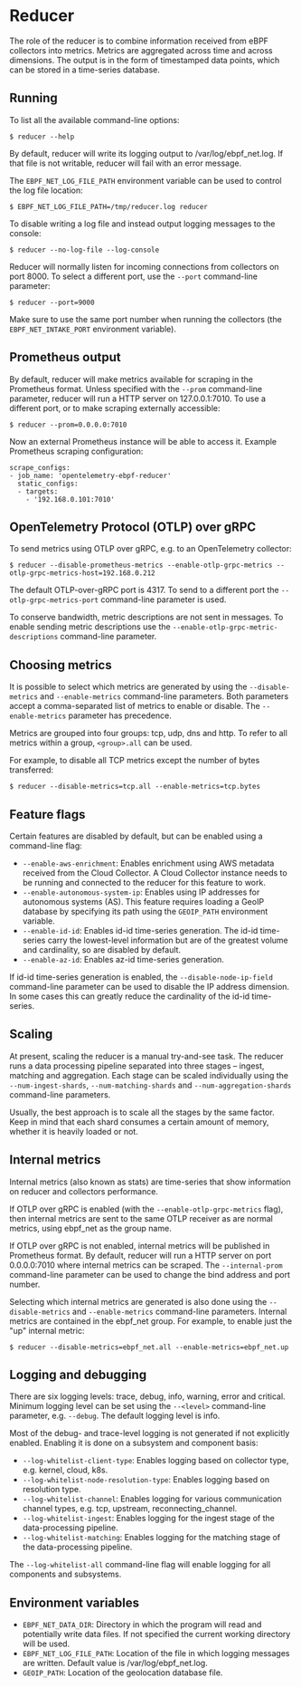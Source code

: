 # Reducer #

The role of the reducer is to combine information received from eBPF collectors into metrics.
Metrics are aggregated across time and across dimensions.
The output is in the form of timestamped data points, which can be stored in a time-series database.


## Running ##

To list all the available command-line options:

```
$ reducer --help
```

By default, reducer will write its logging output to /var/log/ebpf_net.log.
If that file is not writable, reducer will fail with an error message.

The `EBPF_NET_LOG_FILE_PATH` environment variable can be used to control the log file location:

```
$ EBPF_NET_LOG_FILE_PATH=/tmp/reducer.log reducer
```

To disable writing a log file and instead output logging messages to the console:

```
$ reducer --no-log-file --log-console
```

Reducer will normally listen for incoming connections from collectors on port 8000.
To select a different port, use the `--port` command-line parameter:

```
$ reducer --port=9000
```

Make sure to use the same port number when running the collectors (the `EBPF_NET_INTAKE_PORT` environment variable).

## Prometheus output ##

By default, reducer will make metrics available for scraping in the Prometheus format.
Unless specified with the `--prom` command-line parameter, reducer will run a HTTP server on 127.0.0.1:7010.
To use a different port, or to make scraping externally accessible:

```
$ reducer --prom=0.0.0.0:7010
```

Now an external Prometheus instance will be able to access it. Example Prometheus scraping configuration:

```
scrape_configs:
- job_name: 'opentelemetry-ebpf-reducer'
  static_configs:
  - targets:
    - '192.168.0.101:7010'
```


## OpenTelemetry Protocol (OTLP) over gRPC ##

To send metrics using OTLP over gRPC, e.g. to an OpenTelemetry collector:

```
$ reducer --disable-prometheus-metrics --enable-otlp-grpc-metrics --otlp-grpc-metrics-host=192.168.0.212
```

The default OTLP-over-gRPC port is 4317. To send to a different port the `--otlp-grpc-metrics-port`
command-line parameter is used.

To conserve bandwidth, metric descriptions are not sent in messages.
To enable sending metric descriptions use the `--enable-otlp-grpc-metric-descriptions` command-line parameter.


## Choosing metrics ##

It is possible to select which metrics are generated by using the `--disable-metrics` and `--enable-metrics`
command-line parameters. Both parameters accept a comma-separated list of metrics to enable or disable.
The `--enable-metrics` parameter has precedence.

Metrics are grouped into four groups: tcp, udp, dns and http.
To refer to all metrics within a group, `<group>.all` can be used.

For example, to disable all TCP metrics except the number of bytes transferred:

```
$ reducer --disable-metrics=tcp.all --enable-metrics=tcp.bytes
```


## Feature flags ##

Certain features are disabled by default, but can be enabled using a command-line flag:

- `--enable-aws-enrichment`: Enables enrichment using AWS metadata received from the Cloud Collector.
  A Cloud Collector instance needs to be running and connected to the reducer for this feature to work.
- `--enable-autonomous-system-ip`: Enables using IP addresses for autonomous systems (AS).
  This feature requires loading a GeoIP database by specifying its path using the `GEOIP_PATH` environment variable.
- `--enable-id-id`: Enables id-id time-series generation. The id-id time-series carry the lowest-level information
  but are of the greatest volume and cardinality, so are disabled by default.
- `--enable-az-id`: Enables az-id time-series generation.

If id-id time-series generation is enabled, the `--disable-node-ip-field` command-line parameter can be used to
disable the IP address dimension. In some cases this can greatly reduce the cardinality of the id-id time-series.


## Scaling ##

At present, scaling the reducer is a manual try-and-see task.
The reducer runs a data processing pipeline separated into three stages – ingest, matching and aggregation.
Each stage can be scaled individually using the `--num-ingest-shards`, `--num-matching-shards` and `--num-aggregation-shards`
command-line parameters.

Usually, the best approach is to scale all the stages by the same factor. Keep in mind that each shard consumes a certain
amount of memory, whether it is heavily loaded or not.


## Internal metrics ##

Internal metrics (also known as stats) are time-series that show information on reducer and collectors performance.

If OTLP over gRPC is enabled (with the `--enable-otlp-grpc-metrics` flag), then internal metrics are sent to the
same OTLP receiver as are normal metrics, using ebpf_net as the group name.

If OTLP over gRPC is not enabled, internal metrics will be published in Prometheus format.
By default, reducer will run a HTTP server on port 0.0.0.0:7010 where internal metrics can be scraped.
The `--internal-prom` command-line parameter can be used to change the bind address and port number.

Selecting which internal metrics are generated is also done using the `--disable-metrics` and `--enable-metrics`
command-line parameters. Internal metrics are contained in the ebpf_net group.
For example, to enable just the "up" internal metric:

```
$ reducer --disable-metrics=ebpf_net.all --enable-metrics=ebpf_net.up
```


## Logging and debugging ##

There are six logging levels: trace, debug, info, warning, error and critical.
Minimum logging level can be set using the `--<level>` command-line parameter, e.g. `--debug`.
The default logging level is info.

Most of the debug- and trace-level logging is not generated if not explicitly enabled.
Enabling it is done on a subsystem and component basis:

- `--log-whitelist-client-type`: Enables logging based on collector type, e.g. kernel, cloud, k8s.
- `--log-whitelist-node-resolution-type`: Enables logging based on resolution type.
- `--log-whitelist-channel`: Enables logging for various communication channel types, e.g. tcp, upstream, reconnecting_channel.
- `--log-whitelist-ingest`: Enables logging for the ingest stage of the data-processing pipeline.
- `--log-whitelist-matching`: Enables logging for the matching stage of the data-processing pipeline.

The `--log-whitelist-all` command-line flag will enable logging for all components and subsystems.


## Environment variables ##

- `EBPF_NET_DATA_DIR`: Directory in which the program will read and potentially write data files.
  If not specified the current working directory will be used.
- `EBPF_NET_LOG_FILE_PATH`: Location of the file in which logging messages are written.
  Default value is /var/log/ebpf_net.log.
- `GEOIP_PATH`: Location of the geolocation database file.
